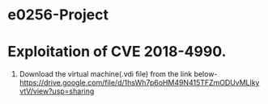 # e0256-Project
# Exploitation of CVE 2018-4990.
1. Download the virtual machine(.vdi file) from the link below- https://drive.google.com/file/d/1hsWh7p6oHM49N415TFZmODUvMLlkyvtV/view?usp=sharing
